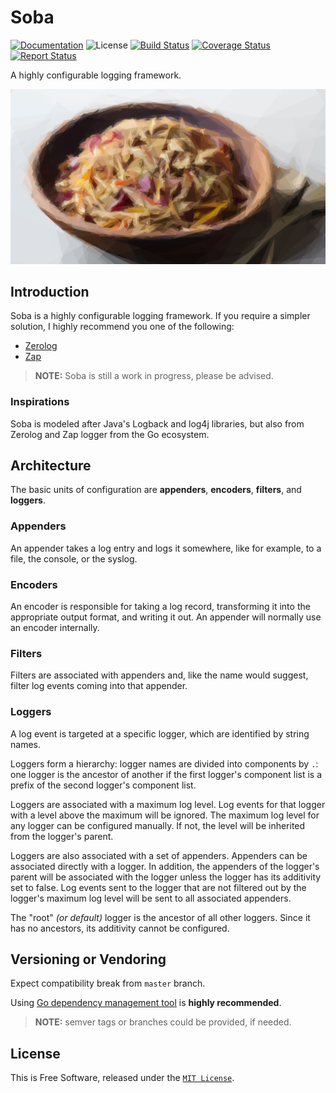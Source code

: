 # Soba

[![Documentation][godoc-img]][godoc-url]
![License][license-img]
[![Build Status][circle-img]][circle-url]
[![Coverage Status][coverage-img]][coverage-url]
[![Report Status][goreport-img]][goreport-url]

A highly configurable logging framework.

[![Soba][soba-img]][soba-url]

## Introduction

Soba is a highly configurable logging framework.
If you require a simpler solution, I highly recommend you one of the following:

 * [Zerolog](https://github.com/rs/zerolog)
 * [Zap](https://github.com/uber-go/zap)

> **NOTE:** Soba is still a work in progress, please be advised.

### Inspirations

Soba is modeled after Java's Logback and log4j libraries, but also from Zerolog and Zap logger from the Go ecosystem.

## Architecture

The basic units of configuration are **appenders**, **encoders**, **filters**, and **loggers**.

### Appenders

An appender takes a log entry and logs it somewhere, like for example, to a file, the console, or the syslog.

### Encoders

An encoder is responsible for taking a log record, transforming it into the appropriate output format,
and writing it out. An appender will normally use an encoder internally.

### Filters

Filters are associated with appenders and, like the name would suggest, filter log events coming into that appender.

### Loggers

A log event is targeted at a specific logger, which are identified by string names.

Loggers form a hierarchy: logger names are divided into components by `.`:
one logger is the ancestor of another if the first logger's component list is a prefix of the second logger's
component list.

Loggers are associated with a maximum log level. Log events for that logger with a level above the maximum will be
ignored. The maximum log level for any logger can be configured manually. If not, the level will be inherited
from the logger's parent.

Loggers are also associated with a set of appenders. Appenders can be associated directly with a logger.
In addition, the appenders of the logger's parent will be associated with the logger unless the logger
has its additivity set to false. Log events sent to the logger that are not filtered out by the logger's
maximum log level will be sent to all associated appenders.

The "root" _(or default)_ logger is the ancestor of all other loggers.
Since it has no ancestors, its additivity cannot be configured.

## Versioning or Vendoring

Expect compatibility break from `master` branch.

Using [Go dependency management tool](https://github.com/golang/dep) is **highly recommended**.

> **NOTE:** semver tags or branches could be provided, if needed.

## License

This is Free Software, released under the [`MIT License`][license-url].

[soba-url]: https://github.com/novln/soba
[soba-img]: soba.png
[godoc-url]: https://godoc.org/github.com/novln/soba
[godoc-img]: https://godoc.org/github.com/novln/soba?status.svg
[license-img]: https://img.shields.io/badge/license-MIT-blue.svg
[license-url]: LICENSE
[circle-url]: https://circleci.com/gh/novln/soba/tree/master
[circle-img]: https://circleci.com/gh/novln/soba.svg?style=shield&circle-token=253294d3873e767a02475e5b83533b683b2d401f
[coverage-url]: https://codecov.io/gh/novln/soba
[coverage-img]: https://codecov.io/gh/novln/soba/branch/master/graph/badge.svg
[goreport-url]: https://goreportcard.com/report/novln/soba
[goreport-img]: https://goreportcard.com/badge/novln/soba
[zap-url]: https://github.com/uber-go/zap
[zerolog-url]: https://github.com/rs/zerolog
